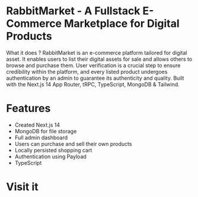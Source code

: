 # RabbitMarket - A Fullstack E-Commerce Marketplace for Digital Products

What it does ?
RabbitMarket is an e-commerce platform tailored for digital asset. It enables users to list their digital assets for sale and allows others to browse and purchase them. User verification is a crucial step to ensure credibility within the platform, and every listed product undergoes authentication by an admin to guarantee its authenticity and quality. Built with the Next.js 14 App Router, tRPC, TypeScript, MongoDB & Tailwind.

# Features

- Created Next.js 14
- MongoDB for file storage
- Full admin dashboard
- Users can purchase and sell their own products
- Locally persisted shopping cart
- Authentication using Payload
- TypeScript

# Visit it
